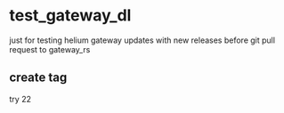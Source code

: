 # test_gateway_dl
just for testing  helium gateway updates with new releases before git pull request to gateway_rs

## create tag 
try 22
